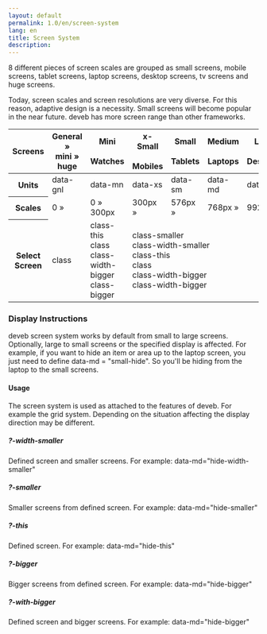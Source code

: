 ```yaml
---
layout: default
permalink: 1.0/en/screen-system
lang: en
title: Screen System
description: 
---
```


<p class="girlik">
  8 different pieces of screen scales are grouped as small screens, mobile screens, tablet screens, laptop screens, desktop screens, tv screens and huge screens.
</p>
<p>
  Today, screen scales and screen resolutions are very diverse. For this reason, adaptive design is a necessity. Small screens will become popular in the near future. <span class="simget">deveb</span> has more screen range than other frameworks.
</p>
<p></p>
<table class="tablo">
  <thead>
    <tr>
      <th>Screens</th>
      <th>
        General <br>
        <i class="fa fa-minus-square-o" aria-hidden="true"></i>
        »
        <i class="fa fa-window-maximize" aria-hidden="true"></i>
        <br><span data-metin="olumlu ince">mini » huge</span>
      </th>
      <th>
        Mini <br>
        <i class="fa fa-minus-square-o" aria-hidden="true"></i>
        <br><span data-metin="olumlu ince">Watches</span>
      </th>
      <th>
        x-Small <br>
        <i class="fa fa-mobile" aria-hidden="true"></i>
        <br><span data-metin="olumlu ince">Mobiles</span>
      </th>
      <th>
        Small <br>
        <i class="fa fa-tablet" aria-hidden="true"></i>
        <br><span data-metin="olumlu ince">Tablets</span>
      </th>
      <th>
        Medium <br>
        <i class="fa fa-laptop" aria-hidden="true"></i>
        <br><span data-metin="olumlu ince">Laptops</span>
      </th>
      <th>
        Large <br>
        <i class="fa fa-desktop" aria-hidden="true"></i>
        <br><span data-metin="olumlu ince">Desktops</span>
      </th>
      <th>
        x-Large <br>
        <i class="fa fa-television" aria-hidden="true"></i>
        <br><span data-metin="olumlu ince">Televisions</span>
      </th>
      <th>
        Huge <br>
        <i class="fa fa-window-maximize" aria-hidden="true"></i>
        <br><span data-metin="olumlu ince">Huge screens</span>
      </th>
    </tr>
  </thead>
  <tbody>
    <tr>
      <th>Units</th>
      <td>data-gnl</td>
      <td>data-mn</td>
      <td>data-xs</td>
      <td>data-sm</td>
      <td>data-md</td>
      <td>data-lg</td>
      <td>data-xl</td>
      <td>data-hg</td>
    </tr>
    <tr>
      <th>Scales</th>
      <td>0 »</td>
      <td>0 » 300px</td>
      <td>300px »</td>
      <td>576px »</td>
      <td>768px »</td>
      <td>992px »</td>
      <td>1200px »</td>
      <td>1900px »</td>
    </tr>
    <tr>
      <th>Select Screen</th>
      <td><span data-metin="ana gri">class</span></td>
      <td>
        <span data-metin="ana gri">class</span>-this<br>
        <span data-metin="ana gri">class</span><br>
        <span data-metin="ana gri">class</span>-width-bigger<br>
        <span data-metin="ana gri">class</span>-bigger
      </td>
      <td colspan="5">
        <span data-metin="ana gri">class</span>-smaller<br>
        <span data-metin="ana gri">class</span>-width-smaller<br>
        <span data-metin="ana gri">class</span>-this<br>
        <span data-metin="ana gri">class</span><br>
        <span data-metin="ana gri">class</span>-width-bigger<br>
        <span data-metin="ana gri">class</span>-width-bigger
      </td>
      <td>
        <span data-metin="ana gri">class</span>-smaller<br>
        <span data-metin="ana gri">class</span>-width-smaller<br>
        <span data-metin="ana gri">class</span>-this<br>
        <span data-metin="ana gri">class</span>
      </td>
    </tr>
  </tbody>
</table>

<h3>Display Instructions</h3>

<p>
  <span class="simget">deveb</span> screen system works by default from small to large screens. Optionally, large to small screens or the specified display is affected. For example, if you want to hide an item or area up to the laptop screen, you just need to define data-md = "small-hide". So you'll be hiding from the laptop to the small screens.
</p>

<h4>Usage</h4>
<p>
  The screen system is used as attached to the features of <span class="simget">deveb</span>. For example the grid system. Depending on the situation affecting the display direction may be different.
</p>

<h5>?-width-smaller</h5>
<p>
  Defined screen and smaller screens. For example:
  data-md="hide-width-smaller"
</p>
<h5>?-smaller</h5>
<p>
  Smaller screens from defined screen. For example: data-md="hide-smaller"
</p>
<h5>?-this</h5>
<p>
  Defined screen. For example: data-md="hide-this"
</p>
<h5>?-bigger</h5>
<p>
  Bigger screens from defined screen. For example: data-md="hide-bigger"
</p>
<h5>?-with-bigger</h5>
<p>
  Defined screen and bigger screens. For example:
  data-md="hide-bigger"
</p>
